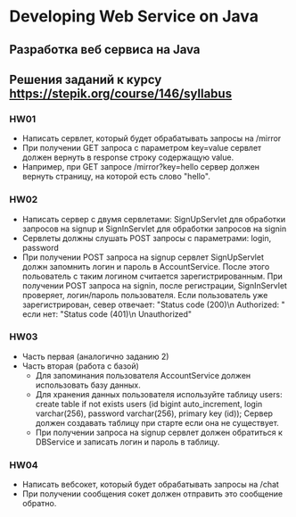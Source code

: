 # Developing Web Service on Java
## Разработка веб сервиса на Java
## Решения заданий к курсу https://stepik.org/course/146/syllabus

### HW01
- Написать сервлет, который будет обрабатывать запросы на /mirror
- При получении GET запроса с параметром key=value сервлет должен вернуть в response строку содержащую value.
- Например, при GET запросе /mirror?key=hello сервер должен вернуть страницу, на которой есть слово "hello".

### HW02
- Написать сервер с двумя сервлетами:
SignUpServlet для обработки запросов на signup и
SignInServlet для обработки запросов на signin
- Сервлеты должны слушать POST запросы с параметрами: login, password
- При получении POST запроса на signup сервлет SignUpServlet должн запомнить логин и пароль в AccountService.
После этого польователь с таким логином считается зарегистрированным.
При получении POST запроса на signin, после регистрации, SignInServlet проверяет,
логин/пароль пользователя. Если пользователь уже зарегистрирован, север отвечает:
"Status code (200)\n Authorized: <login>"
если нет: "Status code (401)\n Unauthorized"

### HW03
- Часть первая (аналогично заданию 2)
- Часть вторая (работа с базой)
    - Для запоминания пользователя AccountService должен использовать базу данных.
    - Для хранения данных пользователя используйте таблицу users:
      create table if not exists users (id bigint auto_increment, login varchar(256), password varchar(256), primary key (id));
      Сервер должен создавать таблицу при старте если она не существует.
    - При получении запроса на signup сервлет должен обратиться к DBService и записать логин и пароль в таблицу.

### HW04
- Написать вебсокет, который будет обрабатывать запросы на /chat
- При получении сообщения сокет должен отправить это сообщение обратно.


